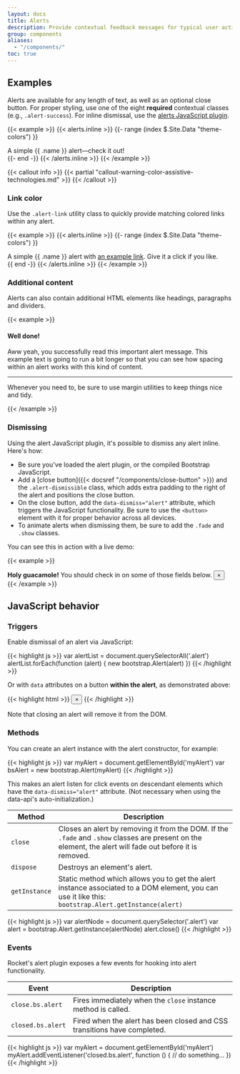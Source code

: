 ```yaml
---
layout: docs
title: Alerts
description: Provide contextual feedback messages for typical user actions with the handful of available and flexible alert messages.
group: components
aliases:
  - "/components/"
toc: true
---
```


## Examples

Alerts are available for any length of text, as well as an optional close button. For proper styling, use one of the eight **required** contextual classes (e.g., `.alert-success`). For inline dismissal, use the [alerts JavaScript plugin](#dismissing).

{{< example >}}
{{< alerts.inline >}}
{{- range (index $.Site.Data "theme-colors") }}
<div class="alert alert-{{ .name }}" role="alert">
  A simple {{ .name }} alert—check it out!
</div>{{- end -}}
{{< /alerts.inline >}}
{{< /example >}}

{{< callout info >}}
{{< partial "callout-warning-color-assistive-technologies.md" >}}
{{< /callout >}}

### Link color

Use the `.alert-link` utility class to quickly provide matching colored links within any alert.

{{< example >}}
{{< alerts.inline >}}
{{- range (index $.Site.Data "theme-colors") }}
<div class="alert alert-{{ .name }}" role="alert">
  A simple {{ .name }} alert with <a href="#" class="alert-link">an example link</a>. Give it a click if you like.
</div>{{ end -}}
{{< /alerts.inline >}}
{{< /example >}}

### Additional content

Alerts can also contain additional HTML elements like headings, paragraphs and dividers.

{{< example >}}
<div class="alert alert-success" role="alert">
  <h4 class="alert-heading">Well done!</h4>
  <p>Aww yeah, you successfully read this important alert message. This example text is going to run a bit longer so that you can see how spacing within an alert works with this kind of content.</p>
  <hr>
  <p class="mb-0">Whenever you need to, be sure to use margin utilities to keep things nice and tidy.</p>
</div>
{{< /example >}}


### Dismissing

Using the alert JavaScript plugin, it's possible to dismiss any alert inline. Here's how:

- Be sure you've loaded the alert plugin, or the compiled Bootstrap JavaScript.
- Add a [close button]({{< docsref "/components/close-button" >}}) and the `.alert-dismissible` class, which adds extra padding to the right of the alert and positions the close button.
- On the close button, add the `data-dismiss="alert"` attribute, which triggers the JavaScript functionality. Be sure to use the `<button>` element with it for proper behavior across all devices.
- To animate alerts when dismissing them, be sure to add the `.fade` and `.show` classes.

You can see this in action with a live demo:

{{< example >}}
<div class="alert alert-warning alert-dismissible fade show" role="alert">
  <strong>Holy guacamole!</strong> You should check in on some of those fields below.
  <button type="button" class="close" data-dismiss="alert" aria-label="Close">
    <span aria-hidden="true">&times;</span>
  </button>
</div>
{{< /example >}}

## JavaScript behavior

### Triggers

Enable dismissal of an alert via JavaScript:

{{< highlight js >}}
var alertList = document.querySelectorAll('.alert')
alertList.forEach(function (alert) {
  new bootstrap.Alert(alert)
})
{{< /highlight >}}

Or with `data` attributes on a button **within the alert**, as demonstrated above:

{{< highlight html >}}
<button type="button" class="close" data-dismiss="alert" aria-label="Close">
  <span aria-hidden="true">&times;</span>
</button>
{{< /highlight >}}

Note that closing an alert will remove it from the DOM.

### Methods

You can create an alert instance with the alert constructor, for example:

{{< highlight js >}}
var myAlert = document.getElementById('myAlert')
var bsAlert = new bootstrap.Alert(myAlert)
{{< /highlight >}}

This makes an alert listen for click events on descendant elements which have the `data-dismiss="alert"` attribute. (Not necessary when using the data-api's auto-initialization.)

<table class="table">
  <thead>
    <tr>
      <th>Method</th>
      <th>Description</th>
    </tr>
  </thead>
  <tbody>
    <tr>
      <td>
        <code>close</code>
      </td>
      <td>
        Closes an alert by removing it from the DOM. If the <code>.fade</code> and <code>.show</code> classes are present on the element, the alert will fade out before it is removed.
      </td>
    </tr>
    <tr>
      <td>
        <code>dispose</code>
      </td>
      <td>
        Destroys an element's alert.
      </td>
    </tr>
    <tr>
      <td>
        <code>getInstance</code>
      </td>
      <td>
        Static method which allows you to get the alert instance associated to a DOM element, you can use it like this: <code>bootstrap.Alert.getInstance(alert)</code>
      </td>
    </tr>
  </tbody>
</table>

{{< highlight js >}}
var alertNode = document.querySelector('.alert')
var alert = bootstrap.Alert.getInstance(alertNode)
alert.close()
{{< /highlight >}}

### Events

Rocket's alert plugin exposes a few events for hooking into alert functionality.

<table class="table">
  <thead>
    <tr>
      <th>Event</th>
      <th>Description</th>
    </tr>
  </thead>
  <tbody>
    <tr>
      <td><code>close.bs.alert</code></td>
      <td>
        Fires immediately when the <code>close</code> instance method is called.
      </td>
    </tr>
    <tr>
      <td><code>closed.bs.alert</code></td>
      <td>
        Fired when the alert has been closed and CSS transitions have completed.
      </td>
    </tr>
  </tbody>
</table>

{{< highlight js >}}
var myAlert = document.getElementById('myAlert')
myAlert.addEventListener('closed.bs.alert', function () {
  // do something…
})
{{< /highlight >}}
